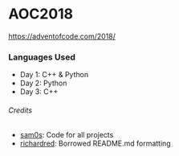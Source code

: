 # AOC2018

https://adventofcode.com/2018/


### Languages Used

- Day 1: C++ & Python
- Day 2: Python
- Day 3: C++


###### Credits
- [sam0s](https://github.com/sam0s): Code for all projects
- [richardred](https://github.com/richardred): Borrowed README.md formatting
